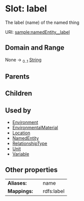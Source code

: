 
# Slot: label


The label (name) of the named thing

URI: [sample:namedEntity__label](http://w3id.org/ontogpt/environmental-sample/namedEntity__label)


## Domain and Range

None &#8594;  <sub>0..1</sub> [String](types/String.md)

## Parents


## Children


## Used by

 * [Environment](Environment.md)
 * [EnvironmentalMaterial](EnvironmentalMaterial.md)
 * [Location](Location.md)
 * [NamedEntity](NamedEntity.md)
 * [RelationshipType](RelationshipType.md)
 * [Unit](Unit.md)
 * [Variable](Variable.md)

## Other properties

|  |  |  |
| --- | --- | --- |
| **Aliases:** | | name |
| **Mappings:** | | rdfs:label |

